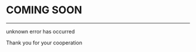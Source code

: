 
 <html>
<style>

}

.bgimg {
    background-color:black;
    color: white;
    font-family: "Courier New", Courier, monospace;
    font-size: 25px;
}

.topleft {
    position: absolute;
    top: 0;
    left: 16px;
}

.bottomleft {
    position: absolute;
    bottom: 0;
    left: 16px;
}

.middle {
    position: absolute;
    top: 50%;
    left: 50%;
    transform: translate(-50%, -50%);
    text-align: center;
}

hr {
    margin: auto;
    width: 40%;
}
</style><body>

<div class="bgimg">
  <div class="topleft">
  </div>
  <div class="middle">
    <h1>COMING SOON</h1>
    <hr>
    <p>unknown error has occurred</p>
  </div>
  <div class="bottomleft">
    <p>Thank you for your cooperation</p>
  </div>
</div>

</body>
</html>
